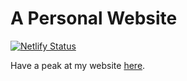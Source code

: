 # A Personal Website

[![Netlify Status](https://api.netlify.com/api/v1/badges/ac7b5371-ce85-4bd3-912d-a7b41b2fd11a/deploy-status)](https://app.netlify.com/sites/thi-lee/deploys)

Have a peak at my website [here](https://thi-lee.netlify.app/).